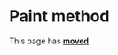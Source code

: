 # Paint method #

This page has [**moved**](https://lib-docs.delphidabbler.com/DropFiles/5/API/TPJDropFiles-Paint)